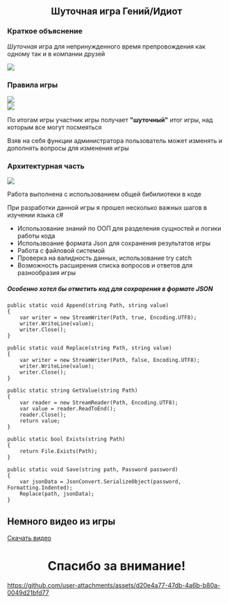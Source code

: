 <div class="text" align="center">
    <h2>Шуточная игра Гений/Идиот</h2>
</div>
<h3>Краткое объяснение</h3>
<p><em>Шуточная</em> игра для непринужденного время препровождения как одному так и в компании друзей </p>
<img src="https://github.com/user-attachments/assets/e5aadd0f-7b7c-4cae-a08e-8dac408a44b7" />
<h3>Правила игры</h3>
<img src="https://github.com/user-attachments/assets/8e937d5e-cf31-42c4-85e1-fb5a768d6b19" />
<br />
<img src="https://github.com/user-attachments/assets/b66a1a28-428d-450c-bce6-2bf6d52f1b54" />
<br />
<p>По итогам игры участник игры получает <b>"шуточный"</b> итог игры, над которым все могут посмеяться</p>
<p>Взяв на себя функции администратора пользователь может изменять и дополнять вопросы для изменения игры</p>
<h3>Архитектурная часть</h3>
<img src="https://github.com/user-attachments/assets/c9da1e9f-2c1f-4989-93e1-8c8dc38a4a06" />
<p>Работа выполнена с использованием общей бибилиотеки в коде</p>
<p>При разработки данной игры я прошел несколько важных шагов в изучении языка с#</p>
<ul>
    <li>Использование знаний по ООП для разделения сущностей и логики работы кода</li>
    <li>Использвоание формата Json для сохранения результатов игры</li>
    <li>Работа с файловой системой</li>
    <li>Проверка на валидность данных, использование try catch</li>
    <li>Возможность расширения списка вопросов и ответов для разнообразия игры</li>
</ul>
<h5>Особенно хотел бы отметить код для сохрарения в формате JSON</h5>

    public static void Append(string Path, string value)
    {
        var writer = new StreamWriter(Path, true, Encoding.UTF8);
        writer.WriteLine(value);
        writer.Close();
    }

    public static void Replace(string Path, string value)
    {
        var writer = new StreamWriter(Path, false, Encoding.UTF8);
        writer.WriteLine(value);
        writer.Close();
    }

    public static string GetValue(string Path)
    {
        var reader = new StreamReader(Path, Encoding.UTF8);
        var value = reader.ReadToEnd();
        reader.Close();
        return value;
    }

    public static bool Exists(string Path)
    {
        return File.Exists(Path);
    }

    public static void Save(string path, Password password)
    {
        var jsonData = JsonConvert.SerializeObject(password, Formatting.Indented);
        Replace(path, jsonData);
    }
<h2>Немного видео из игры</h2>

<a href="https://github.com/user-attachments/assets/d20e4a77-47db-4a6b-b80a-0049d21bfd77">Скачать видео</a>
 
<div class="text" align="center">
    <h1>Спасибо за внимание!</h2>
</div>



 

https://github.com/user-attachments/assets/d20e4a77-47db-4a6b-b80a-0049d21bfd77

